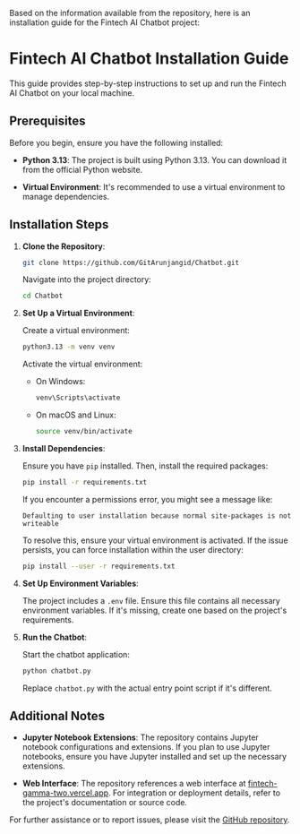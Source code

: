 Based on the information available from the repository, here is an installation guide for the Fintech AI Chatbot project:

# Fintech AI Chatbot Installation Guide

This guide provides step-by-step instructions to set up and run the Fintech AI Chatbot on your local machine.

## Prerequisites

Before you begin, ensure you have the following installed:

- **Python 3.13**: The project is built using Python 3.13. You can download it from the official Python website.

- **Virtual Environment**: It's recommended to use a virtual environment to manage dependencies.

## Installation Steps

1. **Clone the Repository**:

   ```bash
   git clone https://github.com/GitArunjangid/Chatbot.git
   ```


   Navigate into the project directory:

   ```bash
   cd Chatbot
   ```


2. **Set Up a Virtual Environment**:

   Create a virtual environment:

   ```bash
   python3.13 -m venv venv
   ```


   Activate the virtual environment:

   - On Windows:

     ```bash
     venv\Scripts\activate
     ```

   - On macOS and Linux:

     ```bash
     source venv/bin/activate
     ```

3. **Install Dependencies**:

   Ensure you have `pip` installed. Then, install the required packages:

   ```bash
   pip install -r requirements.txt
   ```


   If you encounter a permissions error, you might see a message like:

   ```
   Defaulting to user installation because normal site-packages is not writeable
   ```


   To resolve this, ensure your virtual environment is activated. If the issue persists, you can force installation within the user directory:

   ```bash
   pip install --user -r requirements.txt
   ```


4. **Set Up Environment Variables**:

   The project includes a `.env` file. Ensure this file contains all necessary environment variables. If it's missing, create one based on the project's requirements.

5. **Run the Chatbot**:

   Start the chatbot application:

   ```bash
   python chatbot.py
   ```


   Replace `chatbot.py` with the actual entry point script if it's different.

## Additional Notes

- **Jupyter Notebook Extensions**: The repository contains Jupyter notebook configurations and extensions. If you plan to use Jupyter notebooks, ensure you have Jupyter installed and set up the necessary extensions.

- **Web Interface**: The repository references a web interface at [fintech-gamma-two.vercel.app](https://fintech-gamma-two.vercel.app). For integration or deployment details, refer to the project's documentation or source code.

For further assistance or to report issues, please visit the [GitHub repository](https://github.com/GitArunjangid/Chatbot). 
